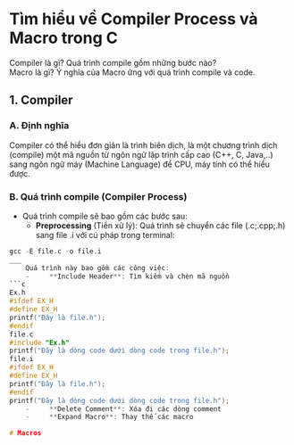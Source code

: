 # Tìm hiểu về Compiler Process và Macro trong C
Compiler là gì? Quá trình compile gồm những bước nào? <br>
Macro là gì? Ý nghĩa của Macro ứng với quá trình compile và code.
## 1. Compiler
### A. Định nghĩa
Compiler có thể hiểu đơn giản là trình biên dịch, là một chương trình dịch (compile) một mã nguồn từ ngôn ngữ lập trình cấp cao (C++, C, Java,..) sang ngôn ngữ máy (Machine Language) để CPU, máy tính có thể hiểu được. 
### B. Quá trình compile (Compiler Process)
- Quá trình compile sẽ bao gồm các bước sau:
    - ****Preprocessing**** (Tiền xử lý): Quá trình sẽ chuyển các file (.c;.cpp;.h) sang file .i với cú pháp trong terminal: <br>
```c
gcc -E file.c -o file.i
___
    Quá trình này bao gồm các công việc:
    -     **Include Header**: Tìm kiếm và chèn mã nguồn
```c
Ex.h
#ifdef EX_H
#define EX_H
printf("Đây là file.h");
#endif
file.c
#include "Ex.h"
printf("Đây là dòng code dưới dòng code trong file.h");
file.i
#ifdef EX_H
#define EX_H
printf("Đây là file.h");
#endif
printf("Đây là dòng code dưới dòng code trong file.h");
    -     **Delete Comment**: Xóa đi các dòng comment
    -     **Expand Macro**: Thay thế các macro 

# Macros
